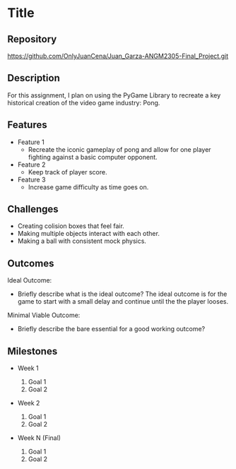 # Title

## Repository
https://github.com/OnlyJuanCena/Juan_Garza-ANGM2305-Final_Project.git

## Description
For this assignment, I plan on using the PyGame Library to recreate a key historical creation of the video game industry: Pong.

## Features
- Feature 1
	- Recreate the iconic gameplay of pong and allow for one player fighting against a basic computer opponent.
- Feature 2
	- Keep track of player score.
- Feature 3 
	- Increase game difficulty as time goes on.

## Challenges
- Creating colision boxes that feel fair.
- Making multiple objects interact with each other.
- Making a ball with consistent mock physics.

## Outcomes
Ideal Outcome:
- Briefly describe what is the ideal outcome?
The ideal outcome is for the game to start with a small delay and continue until the the player looses.

Minimal Viable Outcome:
- Briefly describe the bare essential for a good working outcome?

## Milestones

- Week 1
  1. Goal 1
  2. Goal 2

- Week 2
  1. Goal 1
  2. Goal 2

- Week N (Final)
  1. Goal 1
  2. Goal 2
